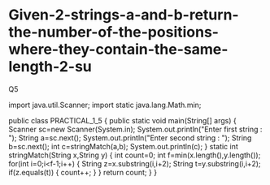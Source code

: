 # Given-2-strings-a-and-b-return-the-number-of-the-positions-where-they-contain-the-same-length-2-su
Q5

import java.util.Scanner;
import static java.lang.Math.min;

public class PRACTICAL_1_5 {
    public static void main(String[] args) {
        Scanner sc=new Scanner(System.in);
        System.out.println("Enter first string : ");
        String a=sc.next();
        System.out.println("Enter second string : ");
        String b=sc.next();
        int c=stringMatch(a,b);
        System.out.println(c);
    }
     static int stringMatch(String x,String y)
    {
        int count=0;
        int f=min(x.length(),y.length());
        for(int i=0;i<f-1;i++)
        {
            String z=x.substring(i,i+2);
            String t=y.substring(i,i+2);
            if(z.equals(t))
            {
                count++;
            }
        }
        return count;
    }
}

